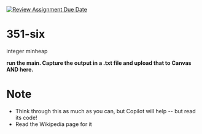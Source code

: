 [![Review Assignment Due Date](https://classroom.github.com/assets/deadline-readme-button-22041afd0340ce965d47ae6ef1cefeee28c7c493a6346c4f15d667ab976d596c.svg)](https://classroom.github.com/a/YJPvQxze)
# 351-six
integer minheap

**run the main. Capture the output in a .txt file and upload that to Canvas AND here.**

# Note
* Think through this as much as you can, but Copilot will help -- but read its code!
* Read the Wikipedia page for it
